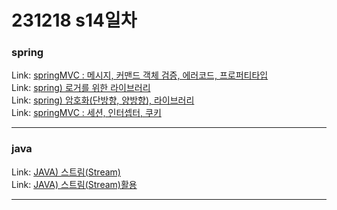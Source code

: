# 231218 s14일차


### spring

Link: [springMVC : 메시지, 커맨드 객체 검증, 에러코드, 프로퍼티타입](https://blog.naver.com/dkumylove/223302058882)<br>
Link: [spring) 로거를 위한 라이브러리](https://blog.naver.com/dkumylove/223302064718)<br>
Link: [spring) 암호화(단방향, 양방향), 라이브러리](https://blog.naver.com/dkumylove/223302091804)<br>
Link: [springMVC : 세션, 인터셉터, 쿠키](https://blog.naver.com/dkumylove/223302093504)<br>

-------------

### java

Link: [JAVA) 스트림(Stream)](https://blog.naver.com/dkumylove/223297955462)<br>
Link: [JAVA) 스트림(Stream)활용](https://blog.naver.com/dkumylove/223302110950)<br>

-------------

